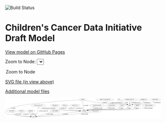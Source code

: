<link rel='stylesheet' href="assets/style.css">
<link rel='stylesheet' href="https://unpkg.com/leaflet@1.5.1/dist/leaflet.css" integrity="sha512-xwE/Az9zrjBIphAcBb3F6JVqxf46+CDLwfLMHloNu6KEQCAWi6HcDUbeOfBIptF7tcCzusKFjFw2yuvEpDL9wQ==" crossorigin="">
<script type="text/javascript" src="https://code.jquery.com/jquery-3.2.1.min.js"></script>
<script type="text/javascript"  src="https://unpkg.com/leaflet@1.5.1/dist/leaflet.js"></script>
<script type="text/javascript" src="assets/actions.js"></script>

![Build Status](https://github.com/CBIIT/ccdi-model/actions/workflows/model-test-and-deploy.yml/badge.svg)

# Children's Cancer Data Initiative Draft Model

[View model on GitHub Pages](https://cbiit.github.io/ccdi-model/)



Zoom to Node: <select id="node_select">
  <option value="">Zoom to Node</option>
</select>
<div id="model"></div>

<p>
<a href="./model-desc/ccdi-model.svg">SVG file (in view above)</a>
<p>
<a href="./model-desc">Additional model files</a>
<div id='graph' style='display:off;'>
<svg width="2370pt" height="305pt"
 viewBox="0.00 0.00 2370.32 305.00" xmlns="http://www.w3.org/2000/svg" xmlns:xlink="http://www.w3.org/1999/xlink">
<g id="graph0" class="graph" transform="scale(1 1) rotate(0) translate(4 301)">
<title>Perl</title>
<polygon fill="#ffffff" stroke="transparent" points="-4,4 -4,-301 2366.3244,-301 2366.3244,4 -4,4"/>
<!-- diagnosis -->
<g id="node1" class="node">
<title>diagnosis</title>
<ellipse fill="none" stroke="#000000" cx="1997.3244" cy="-192" rx="54.6905" ry="18"/>
<text text-anchor="middle" x="1997.3244" y="-188.3" font-family="Times,serif" font-size="14.00" fill="#000000">diagnosis</text>
</g>
<!-- participant -->
<g id="node22" class="node">
<title>participant</title>
<ellipse fill="none" stroke="#000000" cx="1194.3244" cy="-105" rx="62.2891" ry="18"/>
<text text-anchor="middle" x="1194.3244" y="-101.3" font-family="Times,serif" font-size="14.00" fill="#000000">participant</text>
</g>
<!-- diagnosis&#45;&gt;participant -->
<g id="edge11" class="edge">
<title>diagnosis&#45;&gt;participant</title>
<path fill="none" stroke="#000000" d="M1975.1122,-175.4929C1957.4696,-163.4237 1931.6372,-147.9905 1906.3244,-141 1768.9655,-103.0664 1406.4667,-142.6284 1265.3244,-123 1259.8927,-122.2446 1254.2762,-121.233 1248.6914,-120.0728"/>
<polygon fill="#000000" stroke="#000000" points="1249.2417,-116.6096 1238.7194,-117.8473 1247.7169,-123.4415 1249.2417,-116.6096"/>
<text text-anchor="middle" x="1984.8244" y="-144.8" font-family="Times,serif" font-size="14.00" fill="#000000">of_diagnosis</text>
</g>
<!-- methylation_array_file -->
<g id="node2" class="node">
<title>methylation_array_file</title>
<ellipse fill="none" stroke="#000000" cx="1880.3244" cy="-279" rx="115.8798" ry="18"/>
<text text-anchor="middle" x="1880.3244" y="-275.3" font-family="Times,serif" font-size="14.00" fill="#000000">methylation_array_file</text>
</g>
<!-- sample -->
<g id="node3" class="node">
<title>sample</title>
<ellipse fill="none" stroke="#000000" cx="1880.3244" cy="-192" rx="44.393" ry="18"/>
<text text-anchor="middle" x="1880.3244" y="-188.3" font-family="Times,serif" font-size="14.00" fill="#000000">sample</text>
</g>
<!-- methylation_array_file&#45;&gt;sample -->
<g id="edge7" class="edge">
<title>methylation_array_file&#45;&gt;sample</title>
<path fill="none" stroke="#000000" d="M1880.3244,-260.9735C1880.3244,-249.1918 1880.3244,-233.5607 1880.3244,-220.1581"/>
<polygon fill="#000000" stroke="#000000" points="1883.8245,-220.0033 1880.3244,-210.0034 1876.8245,-220.0034 1883.8245,-220.0033"/>
<text text-anchor="middle" x="1971.8244" y="-231.8" font-family="Times,serif" font-size="14.00" fill="#000000">of_methylation_array_file</text>
</g>
<!-- sample&#45;&gt;participant -->
<g id="edge20" class="edge">
<title>sample&#45;&gt;participant</title>
<path fill="none" stroke="#000000" d="M1860.8373,-175.5379C1845.2862,-163.4929 1822.3595,-148.0703 1799.3244,-141 1685.8168,-106.1604 1382.8802,-139.6852 1265.3244,-123 1259.8949,-122.2294 1254.2798,-121.2076 1248.6958,-120.0411"/>
<polygon fill="#000000" stroke="#000000" points="1249.2481,-116.5782 1238.7249,-117.8082 1247.7183,-123.409 1249.2481,-116.5782"/>
<text text-anchor="middle" x="1865.8244" y="-144.8" font-family="Times,serif" font-size="14.00" fill="#000000">of_sample</text>
</g>
<!-- family_relationship -->
<g id="node4" class="node">
<title>family_relationship</title>
<ellipse fill="none" stroke="#000000" cx="2170.3244" cy="-192" rx="100.1823" ry="18"/>
<text text-anchor="middle" x="2170.3244" y="-188.3" font-family="Times,serif" font-size="14.00" fill="#000000">family_relationship</text>
</g>
<!-- family_relationship&#45;&gt;participant -->
<g id="edge8" class="edge">
<title>family_relationship&#45;&gt;participant</title>
<path fill="none" stroke="#000000" d="M2134.9264,-175.092C2107.8053,-163.067 2069.089,-147.8746 2033.3244,-141 1865.6798,-108.7758 1434.4648,-146.1221 1265.3244,-123 1259.8122,-122.2465 1254.1105,-121.2248 1248.4449,-120.0486"/>
<polygon fill="#000000" stroke="#000000" points="1248.8574,-116.5545 1238.3348,-117.7892 1247.3306,-123.386 1248.8574,-116.5545"/>
<text text-anchor="middle" x="2162.8244" y="-144.8" font-family="Times,serif" font-size="14.00" fill="#000000">of_family_relationship</text>
</g>
<!-- pathology_file -->
<g id="node5" class="node">
<title>pathology_file</title>
<ellipse fill="none" stroke="#000000" cx="2090.3244" cy="-279" rx="76.0865" ry="18"/>
<text text-anchor="middle" x="2090.3244" y="-275.3" font-family="Times,serif" font-size="14.00" fill="#000000">pathology_file</text>
</g>
<!-- pathology_file&#45;&gt;sample -->
<g id="edge25" class="edge">
<title>pathology_file&#45;&gt;sample</title>
<path fill="none" stroke="#000000" d="M2086.814,-260.8402C2083.6603,-249.5884 2077.8392,-235.8341 2067.3244,-228 2019.1378,-192.0984 1991.8261,-223.7265 1933.3244,-210 1929.9097,-209.1988 1926.4043,-208.2657 1922.9017,-207.2538"/>
<polygon fill="#000000" stroke="#000000" points="1923.7028,-203.8384 1913.1155,-204.2377 1921.6411,-210.5279 1923.7028,-203.8384"/>
<text text-anchor="middle" x="2140.3244" y="-231.8" font-family="Times,serif" font-size="14.00" fill="#000000">of_pathology_file</text>
</g>
<!-- sequencing_file -->
<g id="node6" class="node">
<title>sequencing_file</title>
<ellipse fill="none" stroke="#000000" cx="2267.3244" cy="-279" rx="83.3857" ry="18"/>
<text text-anchor="middle" x="2267.3244" y="-275.3" font-family="Times,serif" font-size="14.00" fill="#000000">sequencing_file</text>
</g>
<!-- sequencing_file&#45;&gt;sample -->
<g id="edge5" class="edge">
<title>sequencing_file&#45;&gt;sample</title>
<path fill="none" stroke="#000000" d="M2251.597,-261.2506C2240.0663,-249.5582 2223.3356,-235.1359 2205.3244,-228 2149.0067,-205.6874 1992.7324,-221.8411 1933.3244,-210 1929.6791,-209.2734 1925.9399,-208.3621 1922.2163,-207.3375"/>
<polygon fill="#000000" stroke="#000000" points="1923.0554,-203.9351 1912.4712,-204.4098 1921.0412,-210.6391 1923.0554,-203.9351"/>
<text text-anchor="middle" x="2295.8244" y="-231.8" font-family="Times,serif" font-size="14.00" fill="#000000">of_sequencing_file</text>
</g>
<!-- clinical_measure_file -->
<g id="node7" class="node">
<title>clinical_measure_file</title>
<ellipse fill="none" stroke="#000000" cx="498.3244" cy="-192" rx="108.5808" ry="18"/>
<text text-anchor="middle" x="498.3244" y="-188.3" font-family="Times,serif" font-size="14.00" fill="#000000">clinical_measure_file</text>
</g>
<!-- study -->
<g id="node11" class="node">
<title>study</title>
<ellipse fill="none" stroke="#000000" cx="423.3244" cy="-18" rx="36.2938" ry="18"/>
<text text-anchor="middle" x="423.3244" y="-14.3" font-family="Times,serif" font-size="14.00" fill="#000000">study</text>
</g>
<!-- clinical_measure_file&#45;&gt;study -->
<g id="edge24" class="edge">
<title>clinical_measure_file&#45;&gt;study</title>
<path fill="none" stroke="#000000" d="M495.9268,-173.9331C491.3457,-141.2749 480.696,-73.9515 468.3244,-54 464.7111,-48.1729 459.8075,-42.8857 454.5633,-38.267"/>
<polygon fill="#000000" stroke="#000000" points="456.7366,-35.5234 446.7471,-31.9934 452.3549,-40.9824 456.7366,-35.5234"/>
<text text-anchor="middle" x="574.3244" y="-101.3" font-family="Times,serif" font-size="14.00" fill="#000000">of_clinical_measure_file</text>
</g>
<!-- clinical_measure_file&#45;&gt;participant -->
<g id="edge15" class="edge">
<title>clinical_measure_file&#45;&gt;participant</title>
<path fill="none" stroke="#000000" d="M502.2806,-173.7639C505.7821,-162.3288 512.1387,-148.3976 523.3244,-141 526.425,-138.9494 950.416,-117.3196 1122.7412,-108.6067"/>
<polygon fill="#000000" stroke="#000000" points="1122.924,-112.1021 1132.7346,-108.1017 1122.5706,-105.111 1122.924,-112.1021"/>
<text text-anchor="middle" x="652.8244" y="-144.8" font-family="Times,serif" font-size="14.00" fill="#000000">of_clinical_measure_file_participant</text>
</g>
<!-- radiology_file -->
<g id="node8" class="node">
<title>radiology_file</title>
<ellipse fill="none" stroke="#000000" cx="751.3244" cy="-192" rx="73.387" ry="18"/>
<text text-anchor="middle" x="751.3244" y="-188.3" font-family="Times,serif" font-size="14.00" fill="#000000">radiology_file</text>
</g>
<!-- radiology_file&#45;&gt;participant -->
<g id="edge12" class="edge">
<title>radiology_file&#45;&gt;participant</title>
<path fill="none" stroke="#000000" d="M766.1033,-174.1537C776.8072,-162.5765 792.3339,-148.3291 809.3244,-141 863.7433,-117.5255 1026.2412,-109.307 1121.844,-106.4669"/>
<polygon fill="#000000" stroke="#000000" points="1122.1232,-109.9604 1132.0196,-106.1774 1121.924,-102.9633 1122.1232,-109.9604"/>
<text text-anchor="middle" x="868.3244" y="-144.8" font-family="Times,serif" font-size="14.00" fill="#000000">of_radiology_file</text>
</g>
<!-- study_admin -->
<g id="node9" class="node">
<title>study_admin</title>
<ellipse fill="none" stroke="#000000" cx="94.3244" cy="-105" rx="70.3881" ry="18"/>
<text text-anchor="middle" x="94.3244" y="-101.3" font-family="Times,serif" font-size="14.00" fill="#000000">study_admin</text>
</g>
<!-- study_admin&#45;&gt;study -->
<g id="edge13" class="edge">
<title>study_admin&#45;&gt;study</title>
<path fill="none" stroke="#000000" d="M104.3506,-86.8474C111.6601,-75.4476 122.6596,-61.5243 136.3244,-54 176.5965,-31.8249 306.0791,-22.9544 376.5573,-19.7006"/>
<polygon fill="#000000" stroke="#000000" points="377.0888,-23.1806 386.9247,-19.2429 376.78,-16.1875 377.0888,-23.1806"/>
<text text-anchor="middle" x="192.8244" y="-57.8" font-family="Times,serif" font-size="14.00" fill="#000000">of_study_admin</text>
</g>
<!-- study_arm -->
<g id="node10" class="node">
<title>study_arm</title>
<ellipse fill="none" stroke="#000000" cx="242.3244" cy="-105" rx="59.5901" ry="18"/>
<text text-anchor="middle" x="242.3244" y="-101.3" font-family="Times,serif" font-size="14.00" fill="#000000">study_arm</text>
</g>
<!-- study_arm&#45;&gt;study -->
<g id="edge21" class="edge">
<title>study_arm&#45;&gt;study</title>
<path fill="none" stroke="#000000" d="M245.4044,-86.9286C248.2229,-75.8589 253.5169,-62.2734 263.3244,-54 280.3777,-39.6143 336.5143,-29.3503 377.491,-23.5528"/>
<polygon fill="#000000" stroke="#000000" points="378.1166,-26.9999 387.5491,-22.1754 377.1667,-20.0647 378.1166,-26.9999"/>
<text text-anchor="middle" x="311.8244" y="-57.8" font-family="Times,serif" font-size="14.00" fill="#000000">of_study_arm</text>
</g>
<!-- follow_up -->
<g id="node12" class="node">
<title>follow_up</title>
<ellipse fill="none" stroke="#000000" cx="898.3244" cy="-192" rx="55.4913" ry="18"/>
<text text-anchor="middle" x="898.3244" y="-188.3" font-family="Times,serif" font-size="14.00" fill="#000000">follow_up</text>
</g>
<!-- follow_up&#45;&gt;participant -->
<g id="edge9" class="edge">
<title>follow_up&#45;&gt;participant</title>
<path fill="none" stroke="#000000" d="M911.9645,-174.4389C921.8768,-162.989 936.318,-148.7765 952.3244,-141 981.7593,-126.6993 1063.4326,-116.5716 1123.7963,-110.7744"/>
<polygon fill="#000000" stroke="#000000" points="1124.4156,-114.2317 1134.0444,-109.8117 1123.7609,-107.2624 1124.4156,-114.2317"/>
<text text-anchor="middle" x="997.3244" y="-144.8" font-family="Times,serif" font-size="14.00" fill="#000000">of_follow_up</text>
</g>
<!-- publication -->
<g id="node13" class="node">
<title>publication</title>
<ellipse fill="none" stroke="#000000" cx="383.3244" cy="-105" rx="63.0888" ry="18"/>
<text text-anchor="middle" x="383.3244" y="-101.3" font-family="Times,serif" font-size="14.00" fill="#000000">publication</text>
</g>
<!-- publication&#45;&gt;study -->
<g id="edge10" class="edge">
<title>publication&#45;&gt;study</title>
<path fill="none" stroke="#000000" d="M370.4994,-87.3468C364.8078,-77.2124 360.5578,-64.4624 366.3244,-54 370.71,-46.0431 377.6767,-39.6017 385.2561,-34.4882"/>
<polygon fill="#000000" stroke="#000000" points="387.5213,-37.2125 394.3171,-29.0842 383.9358,-31.2005 387.5213,-37.2125"/>
<text text-anchor="middle" x="417.3244" y="-57.8" font-family="Times,serif" font-size="14.00" fill="#000000">of_publication</text>
</g>
<!-- molecular_test -->
<g id="node14" class="node">
<title>molecular_test</title>
<ellipse fill="none" stroke="#000000" cx="1051.3244" cy="-192" rx="79.8859" ry="18"/>
<text text-anchor="middle" x="1051.3244" y="-188.3" font-family="Times,serif" font-size="14.00" fill="#000000">molecular_test</text>
</g>
<!-- molecular_test&#45;&gt;participant -->
<g id="edge23" class="edge">
<title>molecular_test&#45;&gt;participant</title>
<path fill="none" stroke="#000000" d="M1046.6101,-173.6502C1045.0196,-163.027 1045.1657,-150.0163 1052.3244,-141 1062.028,-128.7784 1095.0593,-120.0015 1126.8233,-114.1752"/>
<polygon fill="#000000" stroke="#000000" points="1127.8123,-117.5555 1137.0606,-112.3866 1126.6074,-110.66 1127.8123,-117.5555"/>
<text text-anchor="middle" x="1116.3244" y="-144.8" font-family="Times,serif" font-size="14.00" fill="#000000">of_molecular_test</text>
</g>
<!-- single_cell_sequencing_file -->
<g id="node15" class="node">
<title>single_cell_sequencing_file</title>
<ellipse fill="none" stroke="#000000" cx="1506.3244" cy="-279" rx="137.5759" ry="18"/>
<text text-anchor="middle" x="1506.3244" y="-275.3" font-family="Times,serif" font-size="14.00" fill="#000000">single_cell_sequencing_file</text>
</g>
<!-- single_cell_sequencing_file&#45;&gt;sample -->
<g id="edge14" class="edge">
<title>single_cell_sequencing_file&#45;&gt;sample</title>
<path fill="none" stroke="#000000" d="M1522.3088,-261.0167C1533.8341,-249.3783 1550.4545,-235.1141 1568.3244,-228 1621.9272,-206.6604 1770.7617,-221.3712 1827.3244,-210 1830.9684,-209.2674 1834.7067,-208.3519 1838.4298,-207.3245"/>
<polygon fill="#000000" stroke="#000000" points="1839.6068,-210.6254 1848.174,-204.3922 1837.5896,-203.9223 1839.6068,-210.6254"/>
<text text-anchor="middle" x="1676.8244" y="-231.8" font-family="Times,serif" font-size="14.00" fill="#000000">of_single_cell_sequencing_file</text>
</g>
<!-- synonym -->
<g id="node16" class="node">
<title>synonym</title>
<ellipse fill="none" stroke="#000000" cx="1167.3244" cy="-279" rx="51.9908" ry="18"/>
<text text-anchor="middle" x="1167.3244" y="-275.3" font-family="Times,serif" font-size="14.00" fill="#000000">synonym</text>
</g>
<!-- synonym&#45;&gt;sample -->
<g id="edge18" class="edge">
<title>synonym&#45;&gt;sample</title>
<path fill="none" stroke="#000000" d="M1211.3189,-269.3773C1267.4231,-257.5235 1367.5747,-237.7605 1454.3244,-228 1619.2544,-209.4431 1664.2722,-240.988 1827.3244,-210 1830.976,-209.306 1834.7196,-208.4176 1838.4462,-207.4083"/>
<polygon fill="#000000" stroke="#000000" points="1839.6109,-210.7134 1848.1961,-204.5049 1837.6131,-204.0045 1839.6109,-210.7134"/>
<text text-anchor="middle" x="1496.8244" y="-231.8" font-family="Times,serif" font-size="14.00" fill="#000000">of_synonym</text>
</g>
<!-- synonym&#45;&gt;study -->
<g id="edge16" class="edge">
<title>synonym&#45;&gt;study</title>
<path fill="none" stroke="#000000" d="M1115.7977,-276.1487C901.0023,-263.7245 84.7817,-210.9588 15.3244,-123 -44.2868,-47.5101 88.7051,-59.6985 114.3244,-54 206.0247,-33.6032 315.7624,-24.3042 376.694,-20.4384"/>
<polygon fill="#000000" stroke="#000000" points="376.9988,-23.9263 386.7659,-19.8209 376.5704,-16.9394 376.9988,-23.9263"/>
<text text-anchor="middle" x="115.8244" y="-144.8" font-family="Times,serif" font-size="14.00" fill="#000000">of_synonym</text>
</g>
<!-- synonym&#45;&gt;participant -->
<g id="edge17" class="edge">
<title>synonym&#45;&gt;participant</title>
<path fill="none" stroke="#000000" d="M1167.9533,-260.6701C1168.893,-239.6203 1171.1448,-204.1121 1176.3244,-174 1177.693,-166.0432 1182.3395,-148.2832 1186.5685,-132.7746"/>
<polygon fill="#000000" stroke="#000000" points="1189.9702,-133.6043 1189.2486,-123.0341 1183.221,-131.7472 1189.9702,-133.6043"/>
<text text-anchor="middle" x="1218.8244" y="-188.3" font-family="Times,serif" font-size="14.00" fill="#000000">of_synonym</text>
</g>
<!-- therapeutic_procedure -->
<g id="node17" class="node">
<title>therapeutic_procedure</title>
<ellipse fill="none" stroke="#000000" cx="1388.3244" cy="-192" rx="117.7793" ry="18"/>
<text text-anchor="middle" x="1388.3244" y="-188.3" font-family="Times,serif" font-size="14.00" fill="#000000">therapeutic_procedure</text>
</g>
<!-- therapeutic_procedure&#45;&gt;participant -->
<g id="edge19" class="edge">
<title>therapeutic_procedure&#45;&gt;participant</title>
<path fill="none" stroke="#000000" d="M1349.9962,-174.8116C1317.596,-160.2816 1271.2064,-139.478 1237.502,-124.3632"/>
<polygon fill="#000000" stroke="#000000" points="1238.9109,-121.1592 1228.3542,-120.2608 1236.0465,-127.5464 1238.9109,-121.1592"/>
<text text-anchor="middle" x="1396.3244" y="-144.8" font-family="Times,serif" font-size="14.00" fill="#000000">of_therapeutic_procedure</text>
</g>
<!-- medical_history -->
<g id="node18" class="node">
<title>medical_history</title>
<ellipse fill="none" stroke="#000000" cx="1609.3244" cy="-192" rx="85.2851" ry="18"/>
<text text-anchor="middle" x="1609.3244" y="-188.3" font-family="Times,serif" font-size="14.00" fill="#000000">medical_history</text>
</g>
<!-- medical_history&#45;&gt;participant -->
<g id="edge6" class="edge">
<title>medical_history&#45;&gt;participant</title>
<path fill="none" stroke="#000000" d="M1578.341,-174.9536C1555.5404,-163.2717 1523.4058,-148.569 1493.3244,-141 1394.7484,-116.1965 1365.6168,-139.5493 1265.3244,-123 1259.992,-122.1201 1254.4734,-121.0363 1248.9772,-119.8404"/>
<polygon fill="#000000" stroke="#000000" points="1249.6829,-116.4115 1239.1534,-117.5869 1248.1177,-123.2343 1249.6829,-116.4115"/>
<text text-anchor="middle" x="1603.3244" y="-144.8" font-family="Times,serif" font-size="14.00" fill="#000000">of_medical_history</text>
</g>
<!-- study_funding -->
<g id="node19" class="node">
<title>study_funding</title>
<ellipse fill="none" stroke="#000000" cx="749.3244" cy="-105" rx="77.1866" ry="18"/>
<text text-anchor="middle" x="749.3244" y="-101.3" font-family="Times,serif" font-size="14.00" fill="#000000">study_funding</text>
</g>
<!-- study_funding&#45;&gt;study -->
<g id="edge1" class="edge">
<title>study_funding&#45;&gt;study</title>
<path fill="none" stroke="#000000" d="M698.3869,-91.4063C634.2283,-74.2842 525.1745,-45.1809 465.4722,-29.248"/>
<polygon fill="#000000" stroke="#000000" points="466.1887,-25.8168 455.6244,-26.6199 464.3837,-32.5801 466.1887,-25.8168"/>
<text text-anchor="middle" x="668.3244" y="-57.8" font-family="Times,serif" font-size="14.00" fill="#000000">of_study_funding</text>
</g>
<!-- pdx -->
<g id="node20" class="node">
<title>pdx</title>
<ellipse fill="none" stroke="#000000" cx="1718.3244" cy="-279" rx="27.8951" ry="18"/>
<text text-anchor="middle" x="1718.3244" y="-275.3" font-family="Times,serif" font-size="14.00" fill="#000000">pdx</text>
</g>
<!-- pdx&#45;&gt;sample -->
<g id="edge2" class="edge">
<title>pdx&#45;&gt;sample</title>
<path fill="none" stroke="#000000" d="M1739.8367,-267.4471C1766.5493,-253.1014 1812.4992,-228.4246 1844.5483,-211.2131"/>
<polygon fill="#000000" stroke="#000000" points="1846.447,-214.1662 1853.601,-206.3514 1843.1351,-207.9993 1846.447,-214.1662"/>
<text text-anchor="middle" x="1832.3244" y="-231.8" font-family="Times,serif" font-size="14.00" fill="#000000">of_pdx</text>
</g>
<!-- exposure -->
<g id="node21" class="node">
<title>exposure</title>
<ellipse fill="none" stroke="#000000" cx="1765.3244" cy="-192" rx="53.0913" ry="18"/>
<text text-anchor="middle" x="1765.3244" y="-188.3" font-family="Times,serif" font-size="14.00" fill="#000000">exposure</text>
</g>
<!-- exposure&#45;&gt;participant -->
<g id="edge3" class="edge">
<title>exposure&#45;&gt;participant</title>
<path fill="none" stroke="#000000" d="M1742.9909,-175.3561C1725.5502,-163.384 1700.1807,-148.1398 1675.3244,-141 1587.6699,-115.822 1355.5519,-136.2752 1265.3244,-123 1259.8989,-122.2017 1254.2865,-121.1616 1248.7041,-119.9838"/>
<polygon fill="#000000" stroke="#000000" points="1249.2599,-116.5214 1238.7351,-117.7375 1247.7211,-123.3501 1249.2599,-116.5214"/>
<text text-anchor="middle" x="1751.8244" y="-144.8" font-family="Times,serif" font-size="14.00" fill="#000000">of_exposure</text>
</g>
<!-- participant&#45;&gt;study -->
<g id="edge4" class="edge">
<title>participant&#45;&gt;study</title>
<path fill="none" stroke="#000000" d="M1136.058,-98.4252C988.5037,-81.7751 602.3817,-38.2049 469.2395,-23.1811"/>
<polygon fill="#000000" stroke="#000000" points="469.3184,-19.6679 458.9889,-22.0244 468.5334,-26.6237 469.3184,-19.6679"/>
<text text-anchor="middle" x="905.8244" y="-57.8" font-family="Times,serif" font-size="14.00" fill="#000000">of_participant</text>
</g>
<!-- study_personnel -->
<g id="node23" class="node">
<title>study_personnel</title>
<ellipse fill="none" stroke="#000000" cx="1361.3244" cy="-105" rx="87.1846" ry="18"/>
<text text-anchor="middle" x="1361.3244" y="-101.3" font-family="Times,serif" font-size="14.00" fill="#000000">study_personnel</text>
</g>
<!-- study_personnel&#45;&gt;study -->
<g id="edge22" class="edge">
<title>study_personnel&#45;&gt;study</title>
<path fill="none" stroke="#000000" d="M1298.4417,-92.487C1287.4287,-90.5023 1276.0606,-88.5849 1265.3244,-87 964.3634,-42.5718 598.3475,-24.8411 470.2684,-19.7116"/>
<polygon fill="#000000" stroke="#000000" points="470.1674,-16.205 460.0374,-19.3085 469.8918,-23.1995 470.1674,-16.205"/>
<text text-anchor="middle" x="1197.8244" y="-57.8" font-family="Times,serif" font-size="14.00" fill="#000000">of_study_personnel</text>
</g>
</g>
</svg>
</div>
